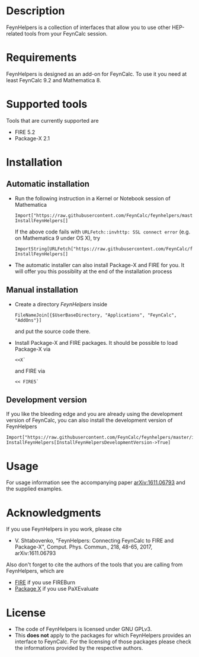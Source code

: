 # Description

FeynHelpers is a collection of interfaces that allow you to use other HEP-related tools from your FeynCalc session.

# Requirements

FeynHelpers is designed as an add-on for FeynCalc. To use it you need at least FeynCalc 9.2 and Mathematica 8.

# Supported tools

Tools that are currently supported are

 * FIRE 5.2
 * Package-X 2.1

# Installation

## Automatic installation

* Run the following instruction in a Kernel or Notebook session of Mathematica


    ```
    Import["https://raw.githubusercontent.com/FeynCalc/feynhelpers/master/install.m"]
    InstallFeynHelpers[]
    ```

  If the above code fails with `URLFetch::invhttp: SSL connect error` (e.g. on Mathematica 9 under OS X), try

    ```
    ImportString[URLFetch["https://raw.githubusercontent.com/FeynCalc/feynhelpers/master/install.m"]]
    InstallFeynHelpers[]
    ```

* The automatic installer can also install Package-X and FIRE for you. It will offer you this possiblity at the end of the installation process

## Manual installation

* Create a directory _FeynHelpers_ inside

	```
	FileNameJoin[{$UserBaseDirectory, "Applications", "FeynCalc", "AddOns"}]
	```

	and put the source code there.

* Install Package-X and FIRE packages.  It should be possible to load Package-X via

	```
	<<X`
	```

	and FIRE via

	```
	<< FIRE5`
	```

## Development version

If you like the bleeding edge and you are already using the development version of FeynCalc, you can also install the development version of FeynHelpers

```
Import["https://raw.githubusercontent.com/FeynCalc/feynhelpers/master/install.m"]
InstallFeynHelpers[InstallFeynHelpersDevelopmentVersion->True]
```

# Usage

For usage information see the accompanying paper [arXiv:1611.06793](https://arxiv.org/abs/1611.06793) and the supplied examples.

# Acknowledgments

If you use FeynHelpers in you work, please cite

* V. Shtabovenko, "FeynHelpers: Connecting FeynCalc to FIRE and Package-X", Comput. Phys. Commun., 218, 48-65, 2017, arXiv:1611.06793

Also don't forget to cite the authors of the tools that you are calling from FeynHelpers, which are

* [FIRE](http://inspirehep.net/record/1310407?ln=en) if you use FIREBurn
* [Package X](http://inspirehep.net/record/1347391/) if you use PaXEvaluate

# License

* The code of FeynHelpers is licensed under GNU GPLv3.
* This __does not__ apply to the packages for which FeynHelpers provides an interface to FeynCalc. For the licensing of those packages please check the informations provided by the respective authors.
